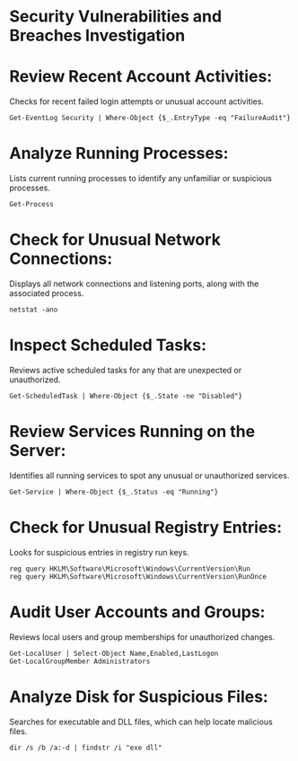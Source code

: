 # Security Vulnerabilities and Breaches Investigation 

# Review Recent Account Activities:
Checks for recent failed login attempts or unusual account activities.
```
Get-EventLog Security | Where-Object {$_.EntryType -eq "FailureAudit"}
```

# Analyze Running Processes:
Lists current running processes to identify any unfamiliar or suspicious processes.
```
Get-Process
```

# Check for Unusual Network Connections:
Displays all network connections and listening ports, along with the associated process.
```
netstat -ano
```

# Inspect Scheduled Tasks:
Reviews active scheduled tasks for any that are unexpected or unauthorized.
```
Get-ScheduledTask | Where-Object {$_.State -ne "Disabled"}
```

# Review Services Running on the Server:
Identifies all running services to spot any unusual or unauthorized services.
```
Get-Service | Where-Object {$_.Status -eq "Running"}
```

# Check for Unusual Registry Entries:
Looks for suspicious entries in registry run keys.
```
reg query HKLM\Software\Microsoft\Windows\CurrentVersion\Run
reg query HKLM\Software\Microsoft\Windows\CurrentVersion\RunOnce
```

# Audit User Accounts and Groups:
Reviews local users and group memberships for unauthorized changes.
```
Get-LocalUser | Select-Object Name,Enabled,LastLogon
Get-LocalGroupMember Administrators
```

# Analyze Disk for Suspicious Files:
Searches for executable and DLL files, which can help locate malicious files.
```
dir /s /b /a:-d | findstr /i "exe dll"
```